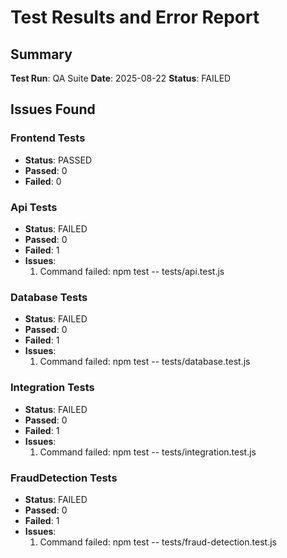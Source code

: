 # Test Results and Error Report

## Summary
**Test Run**: QA Suite
**Date**: 2025-08-22
**Status**: FAILED

## Issues Found

### Frontend Tests
- **Status**: PASSED
- **Passed**: 0
- **Failed**: 0

### Api Tests
- **Status**: FAILED
- **Passed**: 0
- **Failed**: 1
- **Issues**:
  1. Command failed: npm test -- tests/api.test.js

### Database Tests
- **Status**: FAILED
- **Passed**: 0
- **Failed**: 1
- **Issues**:
  1. Command failed: npm test -- tests/database.test.js

### Integration Tests
- **Status**: FAILED
- **Passed**: 0
- **Failed**: 1
- **Issues**:
  1. Command failed: npm test -- tests/integration.test.js

### FraudDetection Tests
- **Status**: FAILED
- **Passed**: 0
- **Failed**: 1
- **Issues**:
  1. Command failed: npm test -- tests/fraud-detection.test.js

